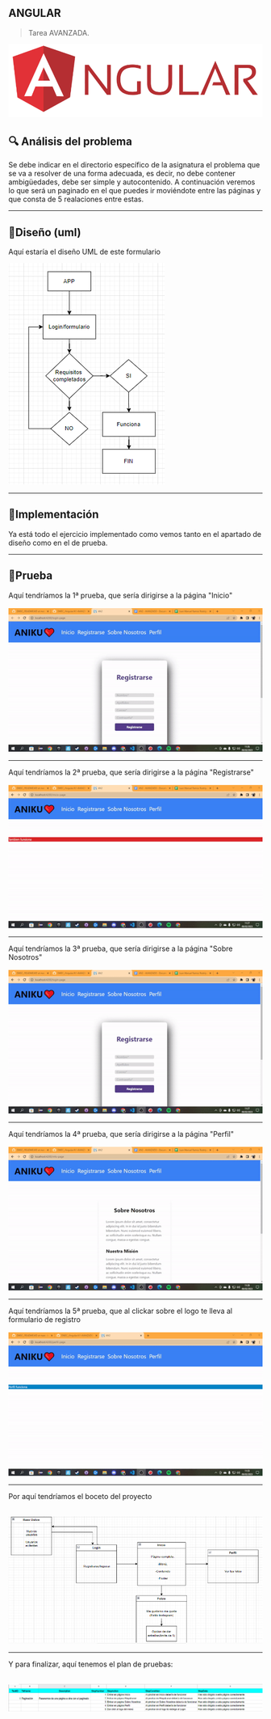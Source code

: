 ## ANGULAR

> Tarea AVANZADA.

![LOGO](foto/imagen.png)





## 🔍 Análisis del problema
Se debe indicar en el directorio específico de la asignatura el problema que se va a resolver de una forma adecuada, es decir, no debe contener ambigüedades, debe ser simple y autocontenido. A continuación veremos lo que será un paginado en el que puedes ir moviéndote entre las páginas y que consta de 5 realaciones entre estas.


<hr>


## 💠Diseño (uml)

Aquí estaría el diseño UML de este formulario

![](foto/uml.png)


<hr>


## 🔻Implementación 
Ya está todo el ejercicio implementado como vemos tanto en el apartado de diseño como en el de prueba.

<hr>


## 🔁Prueba


Aquí tendríamos la 1ª prueba, que sería dirigirse a la página "Inicio" <br><br>
![GIF1](gifs/inicio.gif)

<hr>

Aquí tendríamos la 2ª prueba, que sería dirigirse a la página "Registrarse" <br><br>
![GIF1](gifs/registrate.gif)

<hr>


Aquí tendríamos la 3ª prueba, que sería dirigirse a la página "Sobre Nosotros" <br><br>
![GIF1](gifs/info.gif)

<hr>

Aquí tendríamos la 4ª prueba, que sería dirigirse a la página "Perfil" <br><br>
![GIF1](gifs/perfil.gif)

<hr>

Aquí tendríamos la 5ª prueba, que al clickar sobre el logo te lleva al formulario de registro <br><br>
![GIF1](gifs/logo.gif)

<hr>

Por aquí tendríamos el boceto del proyecto <br><br>

![IMAGEN](foto/boceto.png)


<hr>

Y para finalizar, aquí tenemos el plan de pruebas: <br><br>

![IMAGEN](foto/planP.png)
